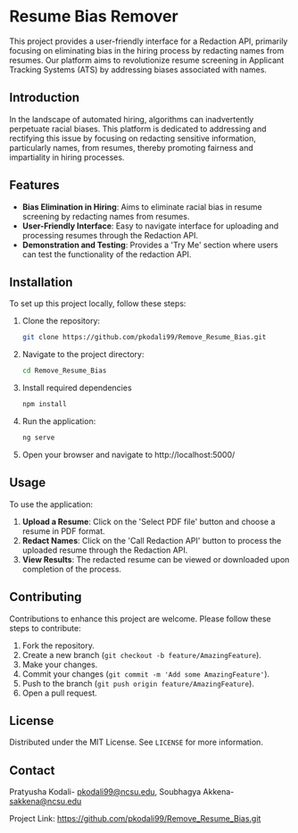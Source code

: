 # Resume Bias Remover

This project provides a user-friendly interface for a Redaction API, primarily focusing on eliminating bias in the hiring process by redacting names from resumes. Our platform aims to revolutionize resume screening in Applicant Tracking Systems (ATS) by addressing biases associated with names.

## Introduction

In the landscape of automated hiring, algorithms can inadvertently perpetuate racial biases. This platform is dedicated to addressing and rectifying this issue by focusing on redacting sensitive information, particularly names, from resumes, thereby promoting fairness and impartiality in hiring processes.

## Features

- **Bias Elimination in Hiring**: Aims to eliminate racial bias in resume screening by redacting names from resumes.
- **User-Friendly Interface**: Easy to navigate interface for uploading and processing resumes through the Redaction API.
- **Demonstration and Testing**: Provides a 'Try Me' section where users can test the functionality of the redaction API.

## Installation

To set up this project locally, follow these steps:

1. Clone the repository:
   ```sh
   git clone https://github.com/pkodali99/Remove_Resume_Bias.git

2. Navigate to the project directory:
   ```sh
   cd Remove_Resume_Bias

3. Install required dependencies
   ```sh
   npm install
   
4. Run the application:
   ```sh
   ng serve

5. Open your browser and navigate to http://localhost:5000/


## Usage

To use the application:

1. **Upload a Resume**: Click on the 'Select PDF file' button and choose a resume in PDF format.
2. **Redact Names**: Click on the 'Call Redaction API' button to process the uploaded resume through the Redaction API.
3. **View Results**: The redacted resume can be viewed or downloaded upon completion of the process.

## Contributing

Contributions to enhance this project are welcome. Please follow these steps to contribute:

1. Fork the repository.
2. Create a new branch (`git checkout -b feature/AmazingFeature`).
3. Make your changes.
4. Commit your changes (`git commit -m 'Add some AmazingFeature'`).
5. Push to the branch (`git push origin feature/AmazingFeature`).
6. Open a pull request.

## License

Distributed under the MIT License. See `LICENSE` for more information.

## Contact

Pratyusha Kodali- [pkodali99@ncsu.edu](mailto:pkodali@ncsu.edu), Soubhagya Akkena- [sakkena@ncsu.edu](mailto:sakkena@ncsu.edu)

Project Link: https://github.com/pkodali99/Remove_Resume_Bias.git
